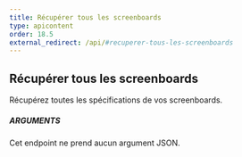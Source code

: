 ```yaml
---
title: Récupérer tous les screenboards
type: apicontent
order: 18.5
external_redirect: /api/#recuperer-tous-les-screenboards
---
```


## Récupérer tous les screenboards

Récupérez toutes les spécifications de vos screenboards.

##### ARGUMENTS

Cet endpoint ne prend aucun argument JSON.

